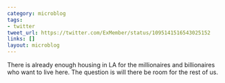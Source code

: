 ```yaml
---
category: microblog
tags:
- twitter
tweet_url: https://twitter.com/ExMember/status/1095141516543025152
links: []
layout: microblog
---
```

There is already enough housing in LA for the millionaires and billionaires who want to live here. The question is will there be room for the rest of us.
